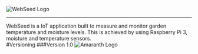 ![WebSeed Logo](http://i.imgur.com/WZpGHO4.png?1)<hr>
WebSeed is a IoT application built to measure and monitor garden temperature and moisture levels. 
This is achieved by using Raspberry Pi 3, moisture and temperature sensors.
</br>
#Versioning
###Version 1.0
![Amaranth Logo](http://i.imgur.com/y3c4qBK.png?1)

